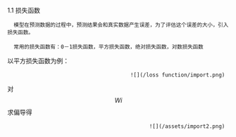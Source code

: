 1.1 损失函数

```
  模型在预测数据的过程中，预测结果会和真实数据产生误差，为了评估这个误差的大小，引入损失函数。

  常用的损失函数有：0－1损失函数，平方损失函数，绝对损失函数，对数损失函数
```

以平方损失函数为例：

                                           ![](/loss function/import.png)

对$$Wi$$求偏导得

                                                 ![](/assets/import2.png)






